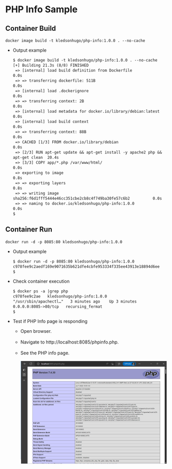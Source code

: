 # PHP Info Sample

## Container Build

```
docker image build -t kledsonhugo/php-info:1.0.0 . --no-cache
```

- Output example

  ```
  $ docker image build -t kledsonhugo/php-info:1.0.0 . --no-cache
  [+] Building 21.3s (8/8) FINISHED
   => [internal] load build definition from Dockerfile                              0.0s
   => => transferring dockerfile: 511B                                              0.0s
   => [internal] load .dockerignore                                                 0.0s
   => => transferring context: 2B                                                   0.0s
   => [internal] load metadata for docker.io/library/debian:latest                  0.0s 
   => [internal] load build context                                                 0.0s 
   => => transferring context: 88B                                                  0.0s 
   => CACHED [1/3] FROM docker.io/library/debian                                    0.0s 
   => [2/3] RUN apt-get update && apt-get install -y apache2 php && apt-get clean  20.4s 
   => [3/3] COPY app/*.php /var/www/html/                                           0.0s
   => exporting to image                                                            0.8s
   => => exporting layers                                                           0.8s
   => => writing image sha256:f6d1fff5444e46cc351cbe2cb8c4f749ba30fe57c6b2          0.0s
   => => naming to docker.io/kledsonhugo/php-info:1.0.0                             0.0s
  $
  ```

## Container Run

```
docker run -d -p 8085:80 kledsonhugo/php-info:1.0.0
```

- Output example

  ```
  $ docker run -d -p 8085:80 kledsonhugo/php-info:1.0.0
  c978fee9c2aedf169e9071635b621dfe4cbfe953334f335ee43913e18894d6ee
  $
  ```

- Check container execution

  ```
  $ docker ps -a |grep php
  c978fee9c2ae   kledsonhugo/php-info:1.0.0       "/usr/sbin/apachectl…"   3 minutes ago    Up 3 minutes    0.0.0.0:8085->80/tcp   recursing_fermat
  $
  ```

- Test if PHP Info page is responding

  - Open browser.
  <br/><br/>
  - Navigate to http://localhost:8085/phpinfo.php.
  <br/><br/>
  - See the PHP info page.
  <br/><br/>
     ![PHP info page](images/php-info.png)